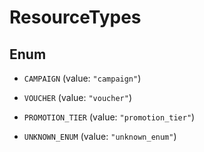

# ResourceTypes

## Enum


* `CAMPAIGN` (value: `"campaign"`)

* `VOUCHER` (value: `"voucher"`)

* `PROMOTION_TIER` (value: `"promotion_tier"`)

* `UNKNOWN_ENUM` (value: `"unknown_enum"`)



